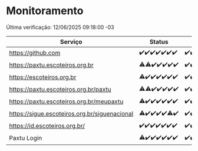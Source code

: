 # Monitoramento

Última verificação: 12/06/2025 09:18:00 -03

|Serviço|Status|Últimas 24h|
|---|---|---|
|https://github.com|<span title="2025-06-05: OK=22">✔️</span><span title="2025-06-06: OK=23">✔️</span><span title="2025-06-07: OK=23">✔️</span><span title="2025-06-08: OK=23">✔️</span><span title="2025-06-09: OK=23">✔️</span><span title="2025-06-10: OK=23">✔️</span><span title="2025-06-11: OK=11">✔️</span>|<span title="11/06/2025 09:18:00 -03 : 200">✔️</span><span title="11/06/2025 10:26:00 -03 : 200">✔️</span><span title="11/06/2025 11:09:00 -03 : 200">✔️</span><span title="11/06/2025 12:10:00 -03 : 200">✔️</span><span title="11/06/2025 13:12:00 -03 : 200">✔️</span><span title="11/06/2025 14:08:00 -03 : 200">✔️</span><span title="11/06/2025 15:13:00 -03 : 200">✔️</span><span title="11/06/2025 16:07:00 -03 : 200">✔️</span><span title="11/06/2025 17:09:00 -03 : 200">✔️</span><span title="11/06/2025 18:08:00 -03 : 200">✔️</span><span title="11/06/2025 19:09:00 -03 : 200">✔️</span><span title="11/06/2025 20:09:00 -03 : 200">✔️</span><span title="11/06/2025 21:48:00 -03 : 200">✔️</span><span title="11/06/2025 23:38:00 -03 : 200">✔️</span><span title="12/06/2025 00:40:00 -03 : 200">✔️</span><span title="12/06/2025 01:17:00 -03 : 200">✔️</span><span title="12/06/2025 02:10:00 -03 : 200">✔️</span><span title="12/06/2025 03:14:00 -03 : 200">✔️</span><span title="12/06/2025 04:10:00 -03 : 200">✔️</span><span title="12/06/2025 05:14:00 -03 : 200">✔️</span><span title="12/06/2025 06:10:00 -03 : 200">✔️</span><span title="12/06/2025 07:10:00 -03 : 200">✔️</span><span title="12/06/2025 08:08:00 -03 : 200">✔️</span><span title="12/06/2025 09:18:00 -03 : 200">✔️</span>|
|https://paxtu.escoteiros.org.br|<span title="2025-06-05: OK=21, Falhas=1">⚠️</span><span title="2025-06-06: OK=22, Falhas=1">⚠️</span><span title="2025-06-07: OK=23">✔️</span><span title="2025-06-08: OK=23">✔️</span><span title="2025-06-09: OK=23">✔️</span><span title="2025-06-10: OK=23">✔️</span><span title="2025-06-11: OK=11">✔️</span>|<span title="11/06/2025 09:19:00 -03 : 200">✔️</span><span title="11/06/2025 10:26:00 -03 : 200">✔️</span><span title="11/06/2025 11:09:00 -03 : 200">✔️</span><span title="11/06/2025 12:10:00 -03 : 200">✔️</span><span title="11/06/2025 13:12:00 -03 : 200">✔️</span><span title="11/06/2025 14:08:00 -03 : 200">✔️</span><span title="11/06/2025 15:13:00 -03 : 200">✔️</span><span title="11/06/2025 16:07:00 -03 : 200">✔️</span><span title="11/06/2025 17:09:00 -03 : 200">✔️</span><span title="11/06/2025 18:08:00 -03 : 200">✔️</span><span title="11/06/2025 19:09:00 -03 : 200">✔️</span><span title="11/06/2025 20:09:00 -03 : 200">✔️</span><span title="11/06/2025 21:48:00 -03 : 200">✔️</span><span title="11/06/2025 23:38:00 -03 : 200">✔️</span><span title="12/06/2025 00:40:00 -03 : 200">✔️</span><span title="12/06/2025 01:17:00 -03 : 200">✔️</span><span title="12/06/2025 02:10:00 -03 : 200">✔️</span><span title="12/06/2025 03:14:00 -03 : 200">✔️</span><span title="12/06/2025 04:10:00 -03 : 200">✔️</span><span title="12/06/2025 05:14:00 -03 : 200">✔️</span><span title="12/06/2025 06:10:00 -03 : 200">✔️</span><span title="12/06/2025 07:10:00 -03 : 200">✔️</span><span title="12/06/2025 08:08:00 -03 : 200">✔️</span><span title="12/06/2025 09:18:00 -03 : 200">✔️</span>|
|https://escoteiros.org.br|<span title="2025-06-05: OK=21, Falhas=1">⚠️</span><span title="2025-06-06: OK=23">✔️</span><span title="2025-06-07: OK=23">✔️</span><span title="2025-06-08: OK=23">✔️</span><span title="2025-06-09: OK=23">✔️</span><span title="2025-06-10: OK=23">✔️</span><span title="2025-06-11: OK=11">✔️</span>|<span title="11/06/2025 09:19:00 -03 : 200">✔️</span><span title="11/06/2025 10:26:00 -03 : 200">✔️</span><span title="11/06/2025 11:09:00 -03 : 200">✔️</span><span title="11/06/2025 12:10:00 -03 : 200">✔️</span><span title="11/06/2025 13:12:00 -03 : 200">✔️</span><span title="11/06/2025 14:08:00 -03 : 200">✔️</span><span title="11/06/2025 15:13:00 -03 : 200">✔️</span><span title="11/06/2025 16:07:00 -03 : 200">✔️</span><span title="11/06/2025 17:09:00 -03 : 200">✔️</span><span title="11/06/2025 18:08:00 -03 : 200">✔️</span><span title="11/06/2025 19:09:00 -03 : 200">✔️</span><span title="11/06/2025 20:09:00 -03 : 200">✔️</span><span title="11/06/2025 21:48:00 -03 : 200">✔️</span><span title="11/06/2025 23:38:00 -03 : 200">✔️</span><span title="12/06/2025 00:40:00 -03 : 200">✔️</span><span title="12/06/2025 01:17:00 -03 : 200">✔️</span><span title="12/06/2025 02:10:00 -03 : 200">✔️</span><span title="12/06/2025 03:14:00 -03 : 200">✔️</span><span title="12/06/2025 04:10:00 -03 : 200">✔️</span><span title="12/06/2025 05:14:00 -03 : 200">✔️</span><span title="12/06/2025 06:10:00 -03 : 200">✔️</span><span title="12/06/2025 07:10:00 -03 : 200">✔️</span><span title="12/06/2025 08:08:00 -03 : 200">✔️</span><span title="12/06/2025 09:18:00 -03 : 200">✔️</span>|
|https://paxtu.escoteiros.org.br/paxtu|<span title="2025-06-05: OK=21, Falhas=1">⚠️</span><span title="2025-06-06: OK=22, Falhas=1">⚠️</span><span title="2025-06-07: OK=23">✔️</span><span title="2025-06-08: OK=23">✔️</span><span title="2025-06-09: OK=23">✔️</span><span title="2025-06-10: OK=23">✔️</span><span title="2025-06-11: OK=11">✔️</span>|<span title="11/06/2025 09:19:00 -03 : 200">✔️</span><span title="11/06/2025 10:26:00 -03 : 200">✔️</span><span title="11/06/2025 11:09:00 -03 : 200">✔️</span><span title="11/06/2025 12:10:00 -03 : 200">✔️</span><span title="11/06/2025 13:12:00 -03 : 200">✔️</span><span title="11/06/2025 14:08:00 -03 : 200">✔️</span><span title="11/06/2025 15:13:00 -03 : 200">✔️</span><span title="11/06/2025 16:07:00 -03 : 200">✔️</span><span title="11/06/2025 17:09:00 -03 : 200">✔️</span><span title="11/06/2025 18:08:00 -03 : 200">✔️</span><span title="11/06/2025 19:09:00 -03 : 200">✔️</span><span title="11/06/2025 20:09:00 -03 : 200">✔️</span><span title="11/06/2025 21:48:00 -03 : 200">✔️</span><span title="11/06/2025 23:38:00 -03 : 200">✔️</span><span title="12/06/2025 00:40:00 -03 : 200">✔️</span><span title="12/06/2025 01:17:00 -03 : 200">✔️</span><span title="12/06/2025 02:10:00 -03 : 200">✔️</span><span title="12/06/2025 03:14:00 -03 : 200">✔️</span><span title="12/06/2025 04:10:00 -03 : 200">✔️</span><span title="12/06/2025 05:14:00 -03 : 200">✔️</span><span title="12/06/2025 06:10:00 -03 : 200">✔️</span><span title="12/06/2025 07:10:00 -03 : 200">✔️</span><span title="12/06/2025 08:08:00 -03 : 200">✔️</span><span title="12/06/2025 09:18:00 -03 : 200">✔️</span>|
|https://paxtu.escoteiros.org.br/meupaxtu|<span title="2025-06-05: OK=21, Falhas=1">⚠️</span><span title="2025-06-06: OK=23">✔️</span><span title="2025-06-07: OK=23">✔️</span><span title="2025-06-08: OK=23">✔️</span><span title="2025-06-09: OK=23">✔️</span><span title="2025-06-10: OK=23">✔️</span><span title="2025-06-11: OK=11">✔️</span>|<span title="11/06/2025 09:19:00 -03 : 200">✔️</span><span title="11/06/2025 10:26:00 -03 : 200">✔️</span><span title="11/06/2025 11:09:00 -03 : 200">✔️</span><span title="11/06/2025 12:10:00 -03 : 200">✔️</span><span title="11/06/2025 13:12:00 -03 : 200">✔️</span><span title="11/06/2025 14:08:00 -03 : 200">✔️</span><span title="11/06/2025 15:13:00 -03 : 200">✔️</span><span title="11/06/2025 16:07:00 -03 : 200">✔️</span><span title="11/06/2025 17:09:00 -03 : 200">✔️</span><span title="11/06/2025 18:08:00 -03 : 200">✔️</span><span title="11/06/2025 19:09:00 -03 : 200">✔️</span><span title="11/06/2025 20:09:00 -03 : 200">✔️</span><span title="11/06/2025 21:48:00 -03 : 200">✔️</span><span title="11/06/2025 23:38:00 -03 : 200">✔️</span><span title="12/06/2025 00:40:00 -03 : 200">✔️</span><span title="12/06/2025 01:17:00 -03 : 200">✔️</span><span title="12/06/2025 02:10:00 -03 : 200">✔️</span><span title="12/06/2025 03:14:00 -03 : 200">✔️</span><span title="12/06/2025 04:10:00 -03 : 200">✔️</span><span title="12/06/2025 05:14:00 -03 : 200">✔️</span><span title="12/06/2025 06:10:00 -03 : 200">✔️</span><span title="12/06/2025 07:10:00 -03 : 200">✔️</span><span title="12/06/2025 08:08:00 -03 : 200">✔️</span><span title="12/06/2025 09:18:00 -03 : 200">✔️</span>|
|https://sigue.escoteiros.org.br/siguenacional|<span title="2025-06-05: OK=21, Falhas=1">⚠️</span><span title="2025-06-06: OK=23">✔️</span><span title="2025-06-07: OK=23">✔️</span><span title="2025-06-08: OK=23">✔️</span><span title="2025-06-09: OK=23">✔️</span><span title="2025-06-10: OK=22, Falhas=1">⚠️</span><span title="2025-06-11: OK=11">✔️</span>|<span title="11/06/2025 09:19:00 -03 : 200">✔️</span><span title="11/06/2025 10:26:00 -03 : 200">✔️</span><span title="11/06/2025 11:09:00 -03 : 200">✔️</span><span title="11/06/2025 12:10:00 -03 : 200">✔️</span><span title="11/06/2025 13:12:00 -03 : 200">✔️</span><span title="11/06/2025 14:08:00 -03 : 200">✔️</span><span title="11/06/2025 15:13:00 -03 : 200">✔️</span><span title="11/06/2025 16:07:00 -03 : 200">✔️</span><span title="11/06/2025 17:09:00 -03 : 200">✔️</span><span title="11/06/2025 18:08:00 -03 : 200">✔️</span><span title="11/06/2025 19:09:00 -03 : 200">✔️</span><span title="11/06/2025 20:09:00 -03 : 200">✔️</span><span title="11/06/2025 21:48:00 -03 : 200">✔️</span><span title="11/06/2025 23:38:00 -03 : 200">✔️</span><span title="12/06/2025 00:40:00 -03 : 200">✔️</span><span title="12/06/2025 01:17:00 -03 : 200">✔️</span><span title="12/06/2025 02:10:00 -03 : 200">✔️</span><span title="12/06/2025 03:14:00 -03 : 200">✔️</span><span title="12/06/2025 04:10:00 -03 : 200">✔️</span><span title="12/06/2025 05:14:00 -03 : 200">✔️</span><span title="12/06/2025 06:10:00 -03 : 200">✔️</span><span title="12/06/2025 07:10:00 -03 : 200">✔️</span><span title="12/06/2025 08:08:00 -03 : 200">✔️</span><span title="12/06/2025 09:18:00 -03 : 200">✔️</span>|
|https://id.escoteiros.org.br/|<span title="2025-06-05: OK=22">✔️</span><span title="2025-06-06: OK=23">✔️</span><span title="2025-06-07: OK=23">✔️</span><span title="2025-06-08: OK=23">✔️</span><span title="2025-06-09: OK=23">✔️</span><span title="2025-06-10: OK=23">✔️</span><span title="2025-06-11: OK=11">✔️</span>|<span title="11/06/2025 09:19:00 -03 : 200">✔️</span><span title="11/06/2025 10:26:00 -03 : 200">✔️</span><span title="11/06/2025 11:09:00 -03 : 200">✔️</span><span title="11/06/2025 12:10:00 -03 : 200">✔️</span><span title="11/06/2025 13:12:00 -03 : 200">✔️</span><span title="11/06/2025 14:08:00 -03 : 200">✔️</span><span title="11/06/2025 15:13:00 -03 : 200">✔️</span><span title="11/06/2025 16:07:00 -03 : 200">✔️</span><span title="11/06/2025 17:09:00 -03 : 200">✔️</span><span title="11/06/2025 18:08:00 -03 : 200">✔️</span><span title="11/06/2025 19:09:00 -03 : 200">✔️</span><span title="11/06/2025 20:09:00 -03 : 200">✔️</span><span title="11/06/2025 21:48:00 -03 : 200">✔️</span><span title="11/06/2025 23:38:00 -03 : 200">✔️</span><span title="12/06/2025 00:40:00 -03 : 200">✔️</span><span title="12/06/2025 01:17:00 -03 : 200">✔️</span><span title="12/06/2025 02:10:00 -03 : 200">✔️</span><span title="12/06/2025 03:14:00 -03 : 200">✔️</span><span title="12/06/2025 04:10:00 -03 : 200">✔️</span><span title="12/06/2025 05:14:00 -03 : 200">✔️</span><span title="12/06/2025 06:10:00 -03 : 200">✔️</span><span title="12/06/2025 07:10:00 -03 : 200">✔️</span><span title="12/06/2025 08:08:00 -03 : 200">✔️</span><span title="12/06/2025 09:18:00 -03 : 200">✔️</span>|
|Paxtu Login|<span title="2025-06-05: OK=21, Falhas=1">⚠️</span><span title="2025-06-06: OK=23">✔️</span><span title="2025-06-07: OK=23">✔️</span><span title="2025-06-08: OK=23">✔️</span><span title="2025-06-09: OK=23">✔️</span><span title="2025-06-10: OK=23">✔️</span><span title="2025-06-11: OK=11">✔️</span>|<span title="11/06/2025 09:19:00 -03 : 200">✔️</span><span title="11/06/2025 10:26:00 -03 : 200">✔️</span><span title="11/06/2025 11:09:00 -03 : 200">✔️</span><span title="11/06/2025 12:10:00 -03 : 200">✔️</span><span title="11/06/2025 13:12:00 -03 : 200">✔️</span><span title="11/06/2025 14:09:00 -03 : 200">✔️</span><span title="11/06/2025 15:13:00 -03 : 200">✔️</span><span title="11/06/2025 16:07:00 -03 : 200">✔️</span><span title="11/06/2025 17:09:00 -03 : 200">✔️</span><span title="11/06/2025 18:08:00 -03 : 200">✔️</span><span title="11/06/2025 19:09:00 -03 : 200">✔️</span><span title="11/06/2025 20:09:00 -03 : 200">✔️</span><span title="11/06/2025 21:48:00 -03 : 200">✔️</span><span title="11/06/2025 23:38:00 -03 : 200">✔️</span><span title="12/06/2025 00:40:00 -03 : 200">✔️</span><span title="12/06/2025 01:17:00 -03 : 200">✔️</span><span title="12/06/2025 02:10:00 -03 : 200">✔️</span><span title="12/06/2025 03:14:00 -03 : 200">✔️</span><span title="12/06/2025 04:10:00 -03 : 200">✔️</span><span title="12/06/2025 05:14:00 -03 : 200">✔️</span><span title="12/06/2025 06:10:00 -03 : 200">✔️</span><span title="12/06/2025 07:10:00 -03 : 200">✔️</span><span title="12/06/2025 08:08:00 -03 : 200">✔️</span><span title="12/06/2025 09:18:00 -03 : 200">✔️</span>|
